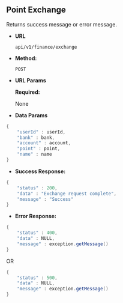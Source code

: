 
**Point Exchange**
----
  Returns success message or error message.

* **URL**

  `api/v1/finance/exchange`

* **Method:**

  `POST`
  
*  **URL Params**

   **Required:**

   None

* **Data Params**

```java
{
    "userId" : userId,
    "bank" : bank,
    "account" : account,
    "point" : point,
    "name" : name
}
```

  

* **Success Response:**

```java
{
    "status" : 200,
    "data" : "Exchange request complete",
    "message" : "Success"
}
```

* **Error Response:**

```java
{
    "status" : 400,
    "data" : NULL,
    "message" : exception.getMessage()
}
```

OR

```java
{
    "status" : 500,
    "data" : NULL,
    "message" : exception.getMessage()
}
```

